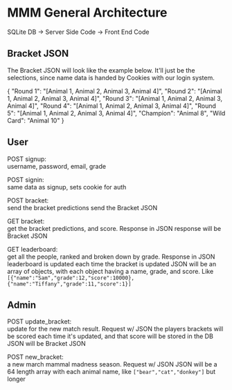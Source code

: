 # MMM General Architecture

SQLite DB -> Server Side Code -> Front End Code

## Bracket JSON

The Bracket JSON will look like the example below. It'll just be the selections, since name data is handed by Cookies with our login system.

{
"Round 1": "[Animal 1, Animal 2, Animal 3, Animal 4]",
"Round 2": "[Animal 1, Animal 2, Animal 3, Animal 4]",
"Round 3": "[Animal 1, Animal 2, Animal 3, Animal 4]",
"Round 4": "[Animal 1, Animal 2, Animal 3, Animal 4]",
"Round 5": "[Animal 1, Animal 2, Animal 3, Animal 4]",
"Champion": "Animal 8",
"Wild Card": "Animal 10"
}

## User

POST signup:  
username, password, email, grade

POST signin:  
same data as signup, sets cookie for auth

POST bracket:  
send the bracket predictions
send the Bracket JSON

GET bracket:  
get the bracket predictions, and score. Response in JSON
response will be Bracket JSON

GET leaderboard:  
get all the people, ranked and broken down by grade. Response in JSON
leaderboard is updated each time the bracket is updated
JSON will be an array of objects, with each object having a name, grade, and score. Like `[{"name":"Sam","grade":12,"score":10000},{"name":"Tiffany","grade":11,"score":1}]`

## Admin

POST update_bracket:  
update for the new match result. Request w/ JSON
the players brackets will be scored each time it's updated, and that score will be stored in the DB
JSON will be Bracket JSON

POST new_bracket:  
a new march mammal madness season. Request w/ JSON
JSON will be a 64 length array with each animal name, like `["bear","cat","donkey"]` but longer
